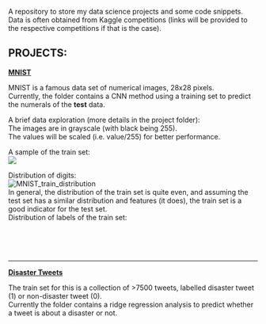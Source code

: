 A repository to store my data science projects and some code snippets. 
Data is often obtained from Kaggle competitions 
(links will be provided to the respective competitions if that is the case).  



## PROJECTS:  
  
**[MNIST](https://github.com/mango-muffin/Projects/blob/master/MNIST%20image/MNIST.md)**  


MNIST is a famous data set of numerical images, 28x28 pixels.  
Currently, the folder contains a CNN method using a training set to predict the numerals of the **test** data.

A brief data exploration (more details in the project folder):  
The images are in grayscale (with black being 255).  
The values will be scaled (i.e. value/255) for better performance.  

A sample of the train set:  
![](https://user-images.githubusercontent.com/40700585/76387146-30554300-63a1-11ea-8ed0-dc1e329e70ad.png)

Distribution of digits:  
![MNIST_train_distribution](https://user-images.githubusercontent.com/40700585/76390522-87aae180-63a8-11ea-92c1-288edfdc5600.png)  
In general, the distribution of the train set is quite even, and assuming the test set has a similar distribution and features (it does), the train set is a good indicator for the test set.  
Distribution of labels of the train set:  



<br><br><br>
__________________________________________________________________________________________________________________________________  
**[Disaster Tweets](https://github.com/mango-muffin/Projects/tree/master/NLP%20Disaster%20Tweets)**


The train set for this is a collection of >7500 tweets, labelled disaster tweet (1) or non-disaster tweet (0).  
Currently the folder contains a ridge regression analysis to predict whether a tweet is about a disaster or not.



